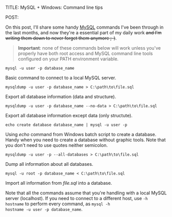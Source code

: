 TITLE: MySQL + Windows: Command line tips

POST:

On this post, I'll share some handy [MySQL](http://www.mysql.com/) commands I've been through in the last months, and now they're a essential part of my daily work ~~and I'm writing them down to never forget them anymore ;-)~~.

>**Important**: none of these commands below will work unless you've properly have both root access and MySQL command line tools configured on your PATH environment variable.

<div class="mysql"><pre><code>mysql -u user -p database_name</code></pre></div>

Basic command to connect to a local MySQL server.

<div class="mysql"><pre><code>mysqldump -u user -p database_name > C:\path\to\file.sql</code></pre></div>

Export all database information (data and structure).

<div class="mysql"><pre><code>mysqldump -u user -p database_name --no-data > C:\path\to\file.sql</code></pre></div>

Export all database information except data (only structute).

<div class="mysql"><pre><code>echo create database database_name | mysql -u user -p</code></pre></div>

Using *echo* command from Windows batch script to create a database. Handy when you need to create a database without graphic tools. Note that you don't need to use quotes neither semicolon.

<div class="mysql"><pre><code>mysqldump -u user -p --all-databases > C:\path\to\file.sql</code></pre></div>

Dump all information about all databases.

<div class="mysql"><pre><code>mysql -u root -p database_name < C:\path\to\file.sql</code></pre></div>

Import all information from *file.sql* into a database.

Note that all the commands assume that you're handling with a local MySQL server (localhost). If you need to connect to a different host, use <code>-h hostname</code> to perform every command, as <code>mysql -h hostname -u user -p database_name</code>.

